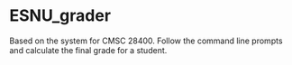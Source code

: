 ﻿# ESNU_grader
Based on the system for CMSC 28400. Follow the command line prompts and calculate the final grade for a student.
